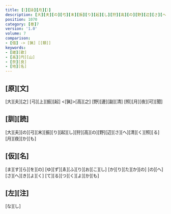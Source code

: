 ```yaml
---
title: [（][詠][月][）]
description: [大][夫][の][弓][末][振][り][起][し][狩][高][の][野][辺][さ][へ][清][く][照][る][月][夜][か][も]
position: 1070
category: [巻]7
version: '1.0'
volume: 7
comparison:
- [借] -> [猟] [[類]]
keywords:
- [雑][歌]
- [高][円][山]
- [奈][良]
- [地][名]
---
```


## [原][文]

[大][夫][之] [弓][上][振][起] <[猟]>[高][之] [野][邊][副][清] [照][月][夜][可][聞]

## [訓][読]

[大][夫][の][弓][末][振][り][起][し][狩][高][の][野][辺][さ][へ][清][く][照][る][月][夜][か][も]

## [仮][名]

[ま][す][ら][を][の] [ゆ][ず][ゑ][ふ][り][お][こ][し] [か][り][た][か][の] [の][へ][さ][へ][き][よ][く] [て][る][つ][く][よ][か][も]

## [左][注]

[な][し]
